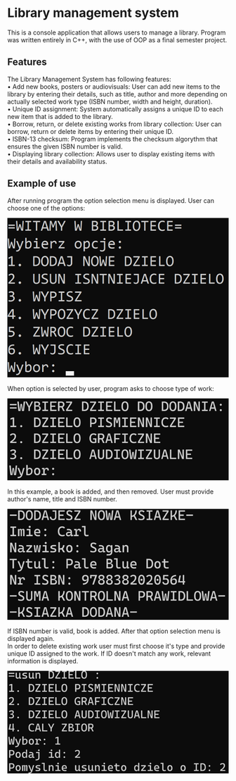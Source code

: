 
# Library management system

This is a console application that allows users to manage a library. Program was written entirely in C++, with the use of OOP as a final semester project. 


## Features
The Library Management System has following features:  
&#8226; Add new books, posters or audiovisuals: User can add new items to the library by entering their details, such as title, author and more depending on actually selected work type (ISBN number, width and height, duration).  
&#8226; Unique ID assignment: System automatically assigns a unique ID to each new item that is added to the library.   
&#8226; Borrow, return, or delete existing works from library collection: User can borrow, return or delete items by entering their unique ID.  
&#8226; ISBN-13 checksum: Program implements the checksum algorythm that ensures the given ISBN number is valid.  
&#8226; Displaying library collection: Allows user to display existing items with their details and availability status.
## Example of use
After running program the option selection menu is displayed. User can choose one of the options:   
  
![menu.png](images/menu.png)  

When option is selected by user, program asks to choose type of work:  
  
![work_type_selection.png](images/work_type_selection.png)  
  
In this example, a book is added, and then removed. User must provide author's name, title and ISBN number.  
  
![book_adding_example.png](images/ex_book.png)  
  
If ISBN number is valid, book is added. After that option selection menu is displayed again.  
In order to delete existing work user must first choose it's type and provide unique ID assigned to the work. If ID doesn't match any work, relevant information is displayed.  
  
![delete_book.png](images/ex_delete.png)  
